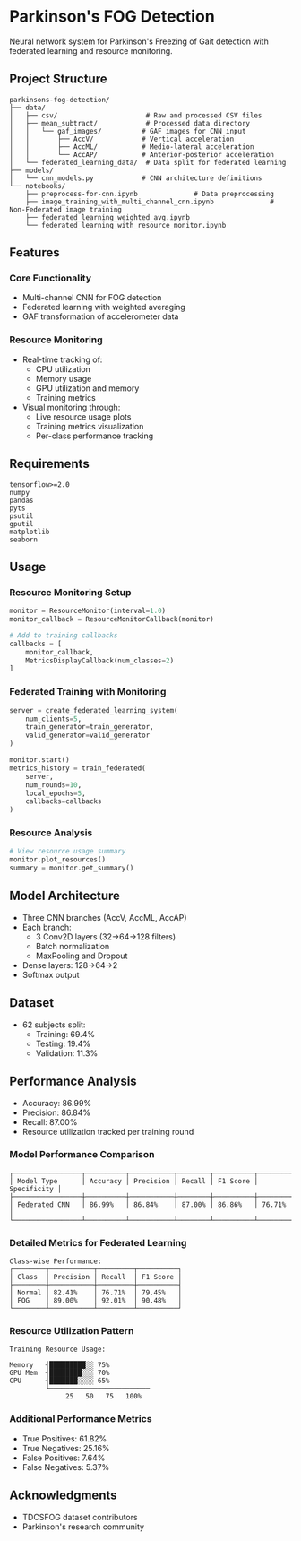 # Parkinson's FOG Detection

Neural network system for Parkinson's Freezing of Gait detection with federated learning and resource monitoring.

## Project Structure

```    
parkinsons-fog-detection/
├── data/
│   ├── csv/                      # Raw and processed CSV files
│   ├── mean_subtract/            # Processed data directory
│   │   └── gaf_images/          # GAF images for CNN input
│   │       ├── AccV/            # Vertical acceleration
│   │       ├── AccML/           # Medio-lateral acceleration
│   │       └── AccAP/           # Anterior-posterior acceleration
│   └── federated_learning_data/  # Data split for federated learning
├── models/
│   └── cnn_models.py            # CNN architecture definitions
└── notebooks/
    ├── preprocess-for-cnn.ipynb              # Data preprocessing
    ├── image_training_with_multi_channel_cnn.ipynb              # Non-Federated image training
    ├── federated_learning_weighted_avg.ipynb
    └── federated_learning_with_resource_monitor.ipynb
```

## Features

### Core Functionality
- Multi-channel CNN for FOG detection
- Federated learning with weighted averaging
- GAF transformation of accelerometer data

### Resource Monitoring
- Real-time tracking of:
  - CPU utilization
  - Memory usage
  - GPU utilization and memory
  - Training metrics
- Visual monitoring through:
  - Live resource usage plots
  - Training metrics visualization
  - Per-class performance tracking

## Requirements

```
tensorflow>=2.0
numpy
pandas
pyts
psutil
gputil
matplotlib
seaborn
```

## Usage

### Resource Monitoring Setup
```python
monitor = ResourceMonitor(interval=1.0)
monitor_callback = ResourceMonitorCallback(monitor)

# Add to training callbacks
callbacks = [
    monitor_callback,
    MetricsDisplayCallback(num_classes=2)
]
```

### Federated Training with Monitoring
```python
server = create_federated_learning_system(
    num_clients=5,
    train_generator=train_generator,
    valid_generator=valid_generator
)

monitor.start()
metrics_history = train_federated(
    server,
    num_rounds=10,
    local_epochs=5,
    callbacks=callbacks
)
```

### Resource Analysis
```python
# View resource usage summary
monitor.plot_resources()
summary = monitor.get_summary()
```

## Model Architecture

- Three CNN branches (AccV, AccML, AccAP)
- Each branch:
  - 3 Conv2D layers (32->64->128 filters)
  - Batch normalization
  - MaxPooling and Dropout
- Dense layers: 128->64->2
- Softmax output

## Dataset
- 62 subjects split:
  - Training: 69.4%
  - Testing: 19.4%
  - Validation: 11.3%

## Performance Analysis
- Accuracy: 86.99%
- Precision: 86.84%
- Recall: 87.00%
- Resource utilization tracked per training round

### Model Performance Comparison
```
┌─────────────────┬──────────┬───────────┬────────┬──────────┬─────────────┐
│ Model Type      │ Accuracy │ Precision │ Recall │ F1 Score │ Specificity │
├─────────────────┼──────────┼───────────┼────────┼──────────┼─────────────┤
│ Federated CNN   │ 86.99%   │ 86.84%    │ 87.00% │ 86.86%   │ 76.71%     │
└─────────────────┴──────────┴───────────┴────────┴──────────┴─────────────┘
```

### Detailed Metrics for Federated Learning

```
Class-wise Performance:
┌────────┬───────────┬─────────┬──────────┐
│ Class  │ Precision │ Recall  │ F1 Score │
├────────┼───────────┼─────────┼──────────┤
│ Normal │ 82.41%    │ 76.71%  │ 79.45%   │
│ FOG    │ 89.00%    │ 92.01%  │ 90.48%   │
└────────┴───────────┴─────────┴──────────┘
```

### Resource Utilization Pattern
```
Training Resource Usage:    
                                              
Memory   ┤█████████░░ 75%                     
GPU Mem  ┤████████░░░ 70%                     
CPU      ┤███████░░░░ 65%                     
         └─────────────────────────
              25   50   75   100%
```

### Additional Performance Metrics
- True Positives: 61.82%
- True Negatives: 25.16%
- False Positives: 7.64%
- False Negatives: 5.37%

## Acknowledgments
- TDCSFOG dataset contributors
- Parkinson's research community